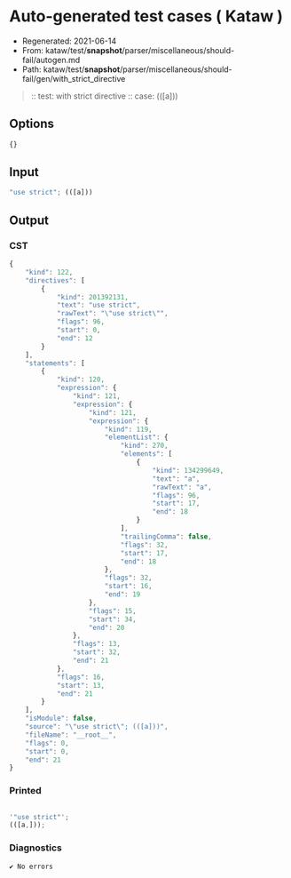 # Auto-generated test cases ( Kataw )
- Regenerated: 2021-06-14
- From: kataw/test/__snapshot__/parser/miscellaneous/should-fail/autogen.md
- Path: kataw/test/__snapshot__/parser/miscellaneous/should-fail/gen/with_strict_directive
> :: test: with strict directive
> :: case: (([a]))
## Options

`````js
{}
`````
## Input

`````js
"use strict"; (([a]))
`````
## Output

### CST

```javascript
{
    "kind": 122,
    "directives": [
        {
            "kind": 201392131,
            "text": "use strict",
            "rawText": "\"use strict\"",
            "flags": 96,
            "start": 0,
            "end": 12
        }
    ],
    "statements": [
        {
            "kind": 120,
            "expression": {
                "kind": 121,
                "expression": {
                    "kind": 121,
                    "expression": {
                        "kind": 119,
                        "elementList": {
                            "kind": 270,
                            "elements": [
                                {
                                    "kind": 134299649,
                                    "text": "a",
                                    "rawText": "a",
                                    "flags": 96,
                                    "start": 17,
                                    "end": 18
                                }
                            ],
                            "trailingComma": false,
                            "flags": 32,
                            "start": 17,
                            "end": 18
                        },
                        "flags": 32,
                        "start": 16,
                        "end": 19
                    },
                    "flags": 15,
                    "start": 34,
                    "end": 20
                },
                "flags": 13,
                "start": 32,
                "end": 21
            },
            "flags": 16,
            "start": 13,
            "end": 21
        }
    ],
    "isModule": false,
    "source": "\"use strict\"; (([a]))",
    "fileName": "__root__",
    "flags": 0,
    "start": 0,
    "end": 21
}
```

### Printed

```javascript

'"use strict"';
(([a,]));

```

### Diagnostics

```javascript
✔ No errors
```

